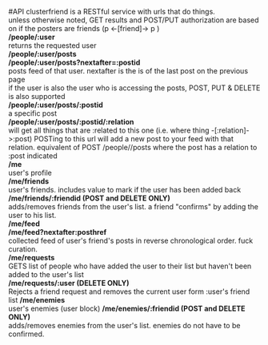 ﻿#API
clusterfriend is a RESTful service with urls that do things.  
unless otherwise noted, GET results and POST/PUT authorization are based on if the posters are friends (p <-[friend]-> p )  
**<host>/people/:user**  
returns the requested user  
**<host>/people/:user/posts**  
**<host>/people/:user/posts?nextafter=:postid**  
posts feed of that user. nextafter is the is of the last post on the previous page  
if the user is also the user who is accessing the posts, POST, PUT & DELETE is also supported  
**<host>/people/:user/posts/:postid**  
a specific post  
**<host>/people/:user/posts/:postid/:relation**  
will get all things that are :related to this one (i.e. where thing -[:relation]->:post)
POSTing to this url will add a new post to your feed with that relation. equivalent of POST <host>/people/<current-logged-in-user>/posts where the post has a relation to :post indicated  
**<host>/me**  
user's profile  
**<host>/me/friends**  
user's friends. includes value to mark if the user has been added back  
**<host>/me/friends/:friendid (POST and DELETE ONLY)**  
adds/removes friends from the user's list. a friend "confirms" by adding the user to his list.  
**<host>/me/feed**  
**<host>/me/feed?nextafter:posthref**  
collected feed of user's friend's posts in reverse chronological order. fuck curation.  
**<host>/me/requests**  
GETS list of people who have added the user to their list but haven't been added to the user's list  
**<host>/me/requests/:user (DELETE ONLY)**  
Rejects a friend request and removes the current user form :user's friend list
**<host>/me/enemies**  
user's enemies (user block) 
**<host>/me/enemies/:friendid (POST and DELETE ONLY)**  
adds/removes enemies from the user's list. enemies do not have to be confirmed.